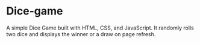 # Dice-game
A simple Dice Game built with HTML, CSS, and JavaScript. It randomly rolls two dice and displays the winner or a draw on page refresh.
